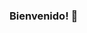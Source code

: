 ### Bienvenido! 👋

<!--
**italo-lobo/italo-lobo** is a ✨ _special_ ✨ repository because its `README.md` (this file) appears on your GitHub profile.

 🔭 Me encuentro trabajando en C# y JavaScript.
- 🌱 Estoy aprendiendo React.JS
- 👯 En busqueda de mi primera experiencia en el mundo IT
- 📫 Ponte en contacto: italolobotorres@gmail.com
-->
